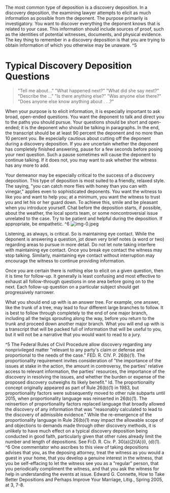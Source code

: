 
The most common type of deposition is a discovery deposition. In a discovery deposition, the examining lawyer attempts to elicit as much information as possible from the deponent. The purpose primarily is investigatory. You want to discover everything the deponent knows that is related to your case. This information should include sources of proof, such as the identities of potential witnesses, documents, and physical evidence. The key thing to remember in a discovery deposition is that you are trying to obtain information of which you otherwise may be unaware. ^5

# Typical Discovery Deposition Questions 

> "Tell me about..."
> "What happened next?"
> "What did she say next?"
> "Describe the ..."
> "Is there anything else?"
> "Was anyone else there?"
> "Does anyone else know anything about . . .?"

When your purpose is to elicit information, it is especially important to ask broad, open-ended questions. You want the deponent to talk and direct you to the paths you should pursue. Your questions should be short and open-ended; it is the deponent who should be talking in paragraphs. In the end, the transcript should be at least 90 percent the deponent and no more than 10 percent you. Be especially cautious about cutting off the deponent during a discovery deposition. If you are uncertain whether the deponent has completely finished answering, pause for a few seconds before posing your next question. Such a pause sometimes will cause the deponent to continue talking. If it does not, you may want to ask whether the witness has any more to add.

Your demeanor may be especially critical to the success of a discovery deposition. This type of deposition is most suited to a friendly, relaxed style. The saying, "you can catch more flies with honey than you can with vinegar," applies even to sophisticated deponents. You want the witness to like you and want to help you; at a minimum, you want the witness to trust you and let his or her guard down. To achieve this, smile and be pleasant when you introduce yourself. Chat before the deposition starts, if possible, about the weather, the local sports team, or some noncontroversial issue unrelated to the case. Try to be patient and helpful during the deposition. If appropriate, be empathetic. ^6
![img-0.jpeg](img-0.jpeg)

Listening, as always, is critical. So is maintaining eye contact. While the deponent is answering a question, jot down very brief notes (a word or two) regarding areas to pursue in more detail. Do not let note taking interfere with maintaining eye contact. Once you break eye contact the witness may stop talking. Similarly, maintaining eye contact without interruption may encourage the witness to continue providing information.

Once you are certain there is nothing else to elicit on a given question, then it is time for follow-up. It generally is least confusing and most effective to exhaust all follow-through questions in one area before going on to the next. Each follow-up question on a particular subject should get progressively narrower.

What you should end up with is an answer tree. For example, one answer, like the trunk of a tree, may lead to four different large branches to follow. It is best to follow through completely to the end of one major branch, including all the twigs sprouting along the way, before you return to the trunk and proceed down another major branch. What you will end up with is a transcript that will be packed full of information that will be useful to you, but it will not be a narrative that you would want to read to a jury.


^5 The Federal Rules of Civil Procedure allow discovery regarding any nonprivileged matter "relevant to any party's claim or defense and proportional to the needs of the case." FED. R. CIV. P. 26(b)(1). The proportionality requirement invites consideration of "the importance of the issues at stake in the action, the amount in controversy, the parties' relative access to relevant information, the parties' resources, the importance of the discovery in resolving the issues, and whether the burden or expense of the proposed discovery outweighs its likely benefit." Id. The proportionality concept originally appeared as part of Rule 26(b)(1) in 1983, but proportionality factors were subsequently moved to other rule subparts until 2015, when proportionality language was reinserted in 26(b)(1). The reinsertion of proportionality factors replaced language that broadly allowed the discovery of any information that was "reasonably calculated to lead to the discovery of admissible evidence." While the re-emergence of the proportionality language in Rule 26(b)(1) may impact the allowable scope of and objections to demands made through other discovery methods, it is unlikely to have much effect on a typical discovery deposition being conducted in good faith, particularly given that other rules already limit the number and length of depositions. See Fi:D. R. Civ. P. 30(a)(2)(A)(i), (d)(1).
^6 One commentator who ascribes to this view of taking depositions advises that you, as the deposing attorney, treat the witness as you would a guest in your home, that you develop a genuine interest in the witness, that you be self-effacing to let the witness see you as a "regular" person, that you periodically compliment the witness, and that you ask the witness for help in understanding the events at issue. Edward G. Connette, How to Take Better Depositions and Perhaps Improve Your Marriage, Litig., Spring 2005, at 3, 7-8.